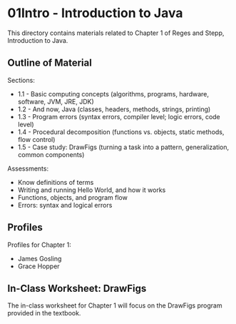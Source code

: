 # 01Intro - Introduction to Java

This directory contains materials related to Chapter 1 of Reges and Stepp, 
Introduction to Java.

## Outline of Material

Sections:
* 1.1 - Basic computing concepts (algorithms, programs, hardware, software, JVM, JRE, JDK)
* 1.2 - And now, Java (classes, headers, methods, strings, printing)
* 1.3 - Program errors (syntax errors, compiler level; logic errors, code level)
* 1.4 - Procedural decomposition (functions vs. objects, static methods, flow control)
* 1.5 - Case study: DrawFigs (turning a task into a pattern, generalization, common components)

Assessments:
* Know definitions of terms
* Writing and running Hello World, and how it works
* Functions, objects, and program flow
* Errors: syntax and logical errors

## Profiles

Profiles for Chapter 1:
* James Gosling
* Grace Hopper

## In-Class Worksheet: DrawFigs

The in-class worksheet for Chapter 1 will focus on the 
DrawFigs program provided in the textbook.

